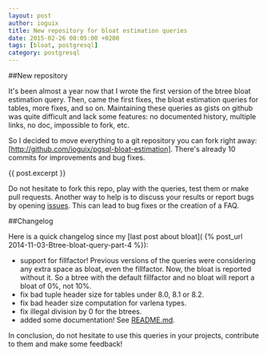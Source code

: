 ```yaml
---
layout: post
author: ioguix
title: New repository for bloat estimation queries
date: 2015-02-26 00:05:00 +0200
tags: [bloat, postgresql]
category: postgresql
---
```


##New repository

It's been almost a year now that I wrote the first version of the btree bloat
estimation query.  Then, came the first fixes, the bloat estimation queries for
tables, more fixes, and so on.  Maintaining these queries as gists on github
was quite difficult and lack some features: no documented history, multiple
links, no doc, impossible to fork, etc.

So I decided to move everything to a git repository you can fork right away:
[http://github.com/ioguix/pgsql-bloat-estimation].
There's already 10 commits for improvements and bug fixes.

{{ post.excerpt }}

Do not hesitate to fork this repo, play with the queries, test them or make
pull requests.  Another way to help is to discuss your results or report bugs
by opening [issues](https://github.com/ioguix/pgsql-bloat-estimation/issues).
This can lead to bug fixes or the creation of a FAQ.


##Changelog

Here is a quick changelog since my
[last post about bloat]( {% post_url 2014-11-03-Btree-bloat-query-part-4 %}):

* support for fillfactor!  Previous versions of the queries were considering
  any extra space as bloat, even the fillfactor.  Now, the bloat is reported
  without it.  So a btree with the default fillfactor and no bloat will report a
  bloat of 0%, not 10%.
* fix bad tuple header size for tables under 8.0, 8.1 or 8.2.
* fix bad header size computation for varlena types.
* fix illegal division by 0 for the btrees.
* added some documentation!  See
  [README.md](https://github.com/ioguix/pgsql-bloat-estimation/blob/master/README.md).

In conclusion, do not hesitate to use this queries in your projects, contribute
to them and make some feedback!
